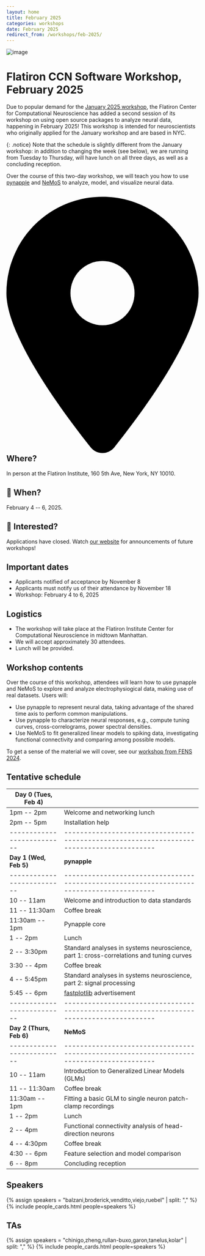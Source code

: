 ```yaml
---
layout: home
title: February 2025
categories: workshops
date: February 2025
redirect_from: /workshops/feb-2025/
---
```


![image](/assets/jan2025-banner.svg)

# Flatiron CCN Software Workshop, February 2025

Due to popular demand for the [January 2025 workshop](jan-2025.html), the Flatiron Center for Computational Neuroscience has added a second session of its workshop on using open source packages to analyze neural data, happening in February 2025! This workshop is intended for neuroscientists who originally applied for the January workshop and are based in NYC.

{: .notice}
Note that the schedule is slightly different from the January workshop: in addition to changing the week (see below), we are running from Tuesday to Thursday, will have lunch on all three days, as well as a concluding reception.

Over the course of this two-day workshop, we will teach you how to use [pynapple](https://pynapple.org/) and [NeMoS](https://nemos.readthedocs.io) to analyze, model, and visualize neural data.

## <svg xmlns="http://www.w3.org/2000/svg" viewBox="0 0 384 512" style="height: var(--base-font-size)"><!--!Font Awesome Free 6.6.0 by @fontawesome - https://fontawesome.com License - https://fontawesome.com/license/free Copyright 2024 Fonticons, Inc.--><path d="M215.7 499.2C267 435 384 279.4 384 192C384 86 298 0 192 0S0 86 0 192c0 87.4 117 243 168.3 307.2c12.3 15.3 35.1 15.3 47.4 0zM192 128a64 64 0 1 1 0 128 64 64 0 1 1 0-128z"/></svg> Where?

In person at the Flatiron Institute, 160 5th Ave, New York, NY 10010.

## 📆 When?

February 4 -- 6, 2025.

## 🤩 Interested?

Applications have closed. Watch [our website](/) for announcements of future workshops!

## Important dates

- Applicants notified of acceptance by November 8
- Applicants must notify us of their attendance by November 18
- Workshop: February 4 to 6, 2025

## Logistics

- The workshop will take place at the Flatiron Institute Center for Computational Neuroscience in midtown Manhattan.
- We will accept approximately 30 attendees.
- Lunch will be provided.

## Workshop contents

Over the course of this workshop, attendees will learn how to use pynapple and NeMoS to explore and analyze electrophysiogical data, making use of real datasets. Users will:
- Use pynapple to represent neural data, taking advantage of the shared time axis to perform common manipulations.
- Use pynapple to characterize neural responses, e.g., compute tuning curves, cross-correlograms, power spectral densities.
- Use NeMoS to fit generalized linear models to spiking data, investigating functional connectivity and comparing among possible models.

To get a sense of the material we will cover, see our [workshop from FENS 2024](../fens-2024).

## Tentative schedule

| Day 0 (Tues, Feb 4)      |                                                                                         |
|--------------------------|-----------------------------------------------------------------------------------------|
| 1pm -- 2pm               | Welcome and networking lunch                                                            |
| 2pm -- 5pm               | Installation help                                                                       |
|--------------------------|-----------------------------------------------------------------------------------------|
| **Day 1 (Wed, Feb 5)**   | **pynapple**                                                                            |
|--------------------------|-----------------------------------------------------------------------------------------|
| 10 -- 11am               | Welcome and introduction to data standards                                              |
| 11 -- 11:30am            | Coffee break                                                                            |
| 11:30am -- 1pm           | Pynapple core                                                                           |
| 1 -- 2pm                 | Lunch                                                                                   |
| 2 -- 3:30pm              | Standard analyses in systems neuroscience, part 1: cross-correlations and tuning curves |
| 3:30 -- 4pm              | Coffee break                                                                            |
| 4 -- 5:45pm              | Standard analyses in systems neuroscience, part 2: signal processing                    |
| 5:45 -- 6pm              | [fastplotlib](https://github.com/fastplotlib/fastplotlib) advertisement                 |
|--------------------------|-----------------------------------------------------------------------------------------|
| **Day 2 (Thurs, Feb 6)** | **NeMoS**                                                                               |
|--------------------------|-----------------------------------------------------------------------------------------|
| 10 -- 11am               | Introduction to Generalized Linear Models (GLMs)                                        |
| 11 -- 11:30am            | Coffee break                                                                            |
| 11:30am -- 1pm           | Fitting a basic GLM to single neuron patch-clamp recordings                             |
| 1 -- 2pm                 | Lunch                                                                                   |
| 2 -- 4pm                 | Functional connectivity analysis of head-direction neurons                              |
| 4 -- 4:30pm              | Coffee break                                                                            |
| 4:30 -- 6pm              | Feature selection and model comparison                                                  |
| 6 -- 8pm                 | Concluding reception                                                                    |

## Speakers 

{% assign speakers = "balzani,broderick,venditto,viejo,ruebel" | split: "," %}
{% include people_cards.html people=speakers %}

## TAs

{% assign speakers = "chinigo,zheng,rullan-buxo,garon,tanelus,kolar" | split: "," %} {% include people_cards.html people=speakers %}
